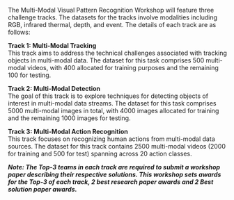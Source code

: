 The Multi-Modal Visual Pattern Recognition Workshop will feature three challenge tracks. The datasets for the tracks involve modalities including RGB, infrared thermal, depth, and event. The details of each track are as follows:   

**Track 1: Multi-Modal Tracking**     
This track aims to address the technical challenges associated with tracking objects in multi-modal data. The dataset for this task comprises 500 multi-modal videos, with 400 allocated for training purposes and the remaining 100 for testing.  

**Track 2: Multi-Modal Detection**    
The goal of this track is to explore techniques for detecting objects of interest in multi-modal data streams. The dataset for this task comprises 5000 multi-modal images in total, with 4000 images allocated for training and the remaining 1000 images for testing.  

**Track 3: Multi-Modal Action Recognition**    
This track focuses on recognizing human actions from multi-modal data sources. The dataset for this track contains 2500 multi-modal videos (2000 for training and 500 for test) spanning across 20 action classes.   

**_Note: The Top-3 teams in each track are required to submit a workshop paper describing their respective solutions. This workshop sets awards for the Top-3 of each track, 2 best research paper awards and 2 Best solution paper awards._**

